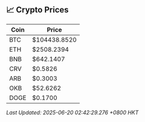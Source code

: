 ## 📈 Crypto Prices

| Coin | Price |
| ---- | ----- |
| BTC | $104438.8520 |
| ETH | $2508.2394 |
| BNB | $642.1407 |
| CRV | $0.5826 |
| ARB | $0.3003 |
| OKB | $52.6262 |
| DOGE | $0.1700 |

_Last Updated: 2025-06-20 02:42:29.276 +0800 HKT_